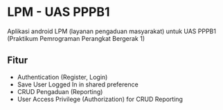 # LPM - UAS PPPB1

Aplikasi android LPM (layanan pengaduan masyarakat) untuk UAS PPPB1 (Praktikum Pemrograman Perangkat Bergerak 1)

## Fitur

- Authentication (Register, Login)
- Save User Logged In in shared preference
- CRUD Pengaduan (Reporting)
- User Access Privilege (Authorization) for CRUD Reporting
